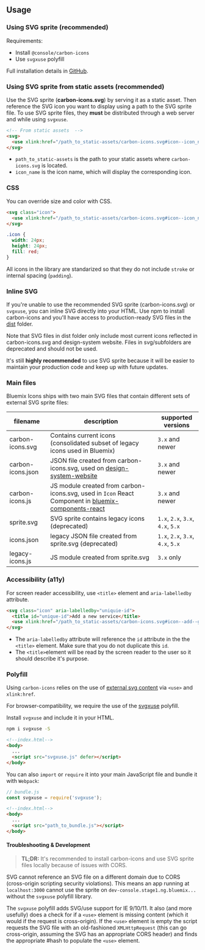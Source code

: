 ## Usage

### Using SVG sprite (recommended)

Requirements: 

- Install `@console/carbon-icons`
- Use `svgxuse` polyfill
	
Full installation details in [GitHub](https://github.ibm.com/Bluemix/carbon-icons/blob/master/docs/install.md). 

### Using SVG sprite from static assets (recommended)

Use the SVG sprite (__carbon-icons.svg__) by serving it as a static asset.
Then reference the SVG icon you want to display using a path to the SVG sprite file.
To use SVG sprite files, they __must__ be distributed through a web server and while using `svgxuse`. 

```html
<!-- From static assets  -->
<svg>
  <use xlink:href="/path_to_static-assets/carbon-icons.svg#icon--icon_name"></use>
</svg>
```

- `path_to_static-assets` is the path to your static assets where `carbon-icons.svg` is located.
- `icon_name` is the icon name, which will display the corresponding icon.

### CSS

You can override size and color with CSS.

```html
<svg class="icon">
  <use xlink:href="/path_to_static-assets/carbon-icons.svg#icon--icon_name"></use>
</svg>
```

```css
.icon {
  width: 24px;
  height: 24px;
  fill: red;
}
```

All icons in the library are standarized so that they do not include `stroke` or internal spacing (`padding`).

### Inline SVG

If you're unable to use the recommended SVG sprite (carbon-icons.svg) or `svgxuse`, you can inline SVG directly into your HTML.
Use npm to install carbon-icons and you'll have access to production-ready SVG files in the [dist](https://github.com/carbon-design-system/carbon-icons/tree/master/dist) folder.

Note that SVG files in dist folder only include most current icons reflected in carbon-icons.svg and design-system website. 
Files in svg/subfolders are deprecated and should not be used. 

It's still **highly recommended** to use SVG sprite because it will be easier to maintain your production code and keep up with future updates.

### Main files

Bluemix Icons ships with two main SVG files that contain different sets of external SVG sprite files:

| filename | description | supported versions|
|-----|--------|---------------|
|carbon-icons.svg| Contains current icons (consolidated subset of legacy icons used in Bluemix) | `3.x` and newer|
|carbon-icons.json| JSON file created from carbon-icons.svg, used on [design-system-website](http://design-system.stage1.mybluemix.net/essentials/iconography.html#library) | `3.x` and newer|
|carbon-icons.js| JS module created from carbon-icons.svg, used in `Icon` React Component in [bluemix-components-react](https://github.ibm.com/Bluemix/bluemix-components-react) | `3.x` and newer|
|sprite.svg| SVG sprite contains legacy icons (deprecated) | `1.x`, `2.x`, `3.x`, `4.x`, `5.x`|
|icons.json| legacy JSON file created from sprite.svg (deprecated) | `1.x`, `2.x`, `3.x`, `4.x`, `5.x`|
|legacy-icons.js| JS module created from sprite.svg | `3.x` only|


### Accessibility (a11y)

For screen reader accessibility, use `<title>` element and `aria-labelledby` attribute.

```html
<svg class="icon" aria-labelledby="uniquie-id">
  <title id="unique-id">Add a new service</title>
  <use xlink:href="/path_to_static-assets/carbon-icons.svg#icon--add--glyph"></use>
</svg>
```
* The `aria-labelledby` attribute will reference the `id` attribute in the the `<title>` element.
Make sure that you do not duplicate this `id`.
* The `<title>`element will be read by the screen reader to the user so it should describe it's purpose.

### Polyfill 

Using `carbon-icons` relies on the use of [external svg content](https://css-tricks.com/svg-sprites-use-better-icon-fonts/##Browser+Support) via `<use>` and `xlink:href`.

For browser-compatibility, we require the use of the [svgxuse](https://github.com/Keyamoon/svgxuse) polyfill.

Install `svgxuse` and include it in your HTML.

```sh
npm i svgxuse -S
```

```html
<!--index.html-->
<body>
  ...
  <script src="svgxuse.js" defer></script>
</body>
```

You can also `import` or `require` it into your main JavaScript file and bundle it with `Webpack`:

```js
// bundle.js
const svgxuse = require('svgxuse');
```

```html
<!--index.html-->
<body>
  ...
  <script src="path_to_bundle.js"></script>
</body>
```


#### Troubleshooting & Development

> __TL;DR:__ It's recommended to install carbon-icons and use SVG sprite files locally because of issues with CORS.

SVG cannot reference an SVG file on a different domain due to CORS (cross-origin scripting security violations).
This means an app running at `localhost:3000` cannot use the sprite on `dev-console.stage1.ng.bluemix...` without the `svgxuse` polyfill library.

The `svgxuse` polyfill adds SVG/use support for IE 9/10/11. 
It also (and more usefully) does a check for if a `<use>` element is missing content (which it would if the request is cross-origin). If the `<use>` element is empty the script requests the SVG file with an old-fashioned `XMLHttpRequest` (this can go cross-origin, assuming the SVG has an appropriate CORS header) and finds the appropriate #hash to populate the `<use>` element.




